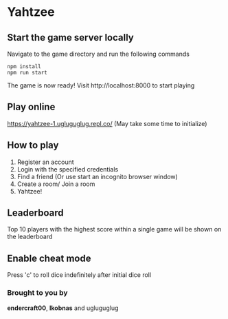 # Yahtzee

## Start the game server locally
Navigate to the game directory and run the following commands
```
npm install
npm run start
```
The game is now ready! Visit http://localhost:8000 to start playing

## Play online
https://yahtzee-1.ugluguglug.repl.co/ (May take some time to initialize)


## How to play
1. Register an account
2. Login with the specified credentials
3. Find a friend (Or use start an incognito browser window)
4. Create a room/ Join a room
5. Yahtzee!

## Leaderboard
Top 10 players with the highest score within a single game will be shown on the leaderboard

## Enable cheat mode
Press 'c' to roll dice indefinitely after initial dice roll  

### Brought to you by 
**endercraft00**, **lkobnas** and ugluguglug
